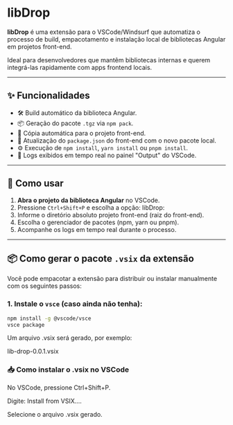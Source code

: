 # libDrop

**libDrop** é uma extensão para o VSCode/Windsurf que automatiza o processo de build, empacotamento e instalação local de bibliotecas Angular em projetos front-end.

Ideal para desenvolvedores que mantêm bibliotecas internas e querem integrá-las rapidamente com apps frontend locais.

---

## ✨ Funcionalidades

- 🛠 Build automático da biblioteca Angular.
- 📦 Geração do pacote `.tgz` via `npm pack`.
- 📁 Cópia automática para o projeto front-end.
- 📌 Atualização do `package.json` do front-end com o novo pacote local.
- ⚙️ Execução de `npm install`, `yarn install` ou `pnpm install`.
- 🧾 Logs exibidos em tempo real no painel "Output" do VSCode.

---

## 🚀 Como usar

1. **Abra o projeto da biblioteca Angular** no VSCode.
2. Pressione `Ctrl+Shift+P` e escolha a opção: libDrop:
3. Informe o diretório absoluto projeto front-end (raiz do front-end).
4. Escolha o gerenciador de pacotes (npm, yarn ou pnpm).
5. Acompanhe os logs em tempo real durante o processo.

---

## 📦 Como gerar o pacote `.vsix` da extensão

Você pode empacotar a extensão para distribuir ou instalar manualmente com os seguintes passos:

### 1. Instale o `vsce` (caso ainda não tenha):
```bash
npm install -g @vscode/vsce
vsce package
```

Um arquivo .vsix será gerado, por exemplo:

lib-drop-0.0.1.vsix

### 📥 Como instalar o .vsix no VSCode
No VSCode, pressione Ctrl+Shift+P.

Digite: Install from VSIX....

Selecione o arquivo .vsix gerado.

